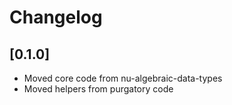 # Changelog

## [0.1.0]
- Moved core code from nu-algebraic-data-types
- Moved helpers from purgatory code
